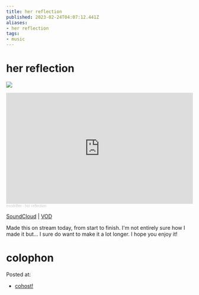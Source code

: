 ```yaml
---
title: her reflection
published: 2023-02-24T04:07:12.441Z
aliases:
- her reflection
tags:
- music
---
```


# her reflection

![](20230224-her-reflection.png)

<iframe width="100%" height="300" scrolling="no" frameborder="no" allow="autoplay" src="https://w.soundcloud.com/player/?url=https%3A//api.soundcloud.com/tracks/1455294754&color=%23ff5500&auto_play=false&hide_related=false&show_comments=true&show_user=true&show_reposts=false&show_teaser=true&visual=true"></iframe><div style="font-size: 10px; color: #cccccc;line-break: anywhere;word-break: normal;overflow: hidden;white-space: nowrap;text-overflow: ellipsis; font-family: Interstate,Lucida Grande,Lucida Sans Unicode,Lucida Sans,Garuda,Verdana,Tahoma,sans-serif;font-weight: 100;"><a href="https://soundcloud.com/exodrifter" title="exodrifter" target="_blank" style="color: #cccccc; text-decoration: none;">exodrifter</a> · <a href="https://soundcloud.com/exodrifter/her-reflection" title="her reflection" target="_blank" style="color: #cccccc; text-decoration: none;">her reflection</a></div>

[SoundCloud](https://soundcloud.com/exodrifter/her-reflection) | [VOD](https://vods.exodrifter.space/2023/02/24/1914)

Made this on stream today, from start to finish. I'm not entirely sure how I made it but... I sure do want to make it a lot longer. I hope you enjoy it!

# colophon

Posted at:
- [cohost!](https://cohost.org/exodrifter/post/1089112-her-reflection)
